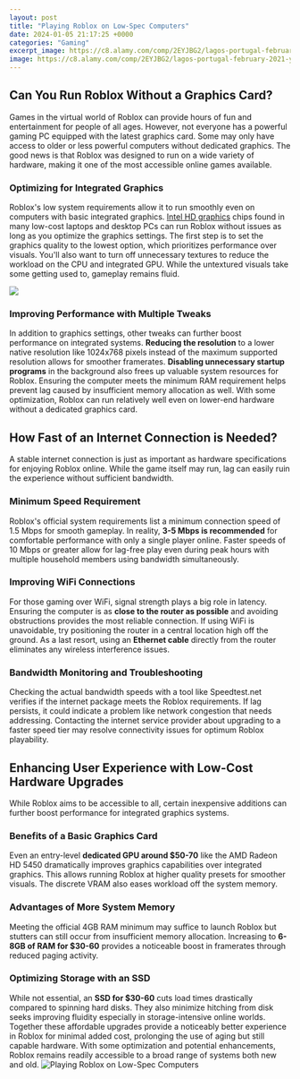 ```yaml
---
layout: post
title: "Playing Roblox on Low-Spec Computers"
date: 2024-01-05 21:17:25 +0000
categories: "Gaming"
excerpt_image: https://c8.alamy.com/comp/2EYJBG2/lagos-portugal-february-2021-young-boy-playing-the-online-game-platform-roblox-on-a-pc-at-home-2EYJBG2.jpg
image: https://c8.alamy.com/comp/2EYJBG2/lagos-portugal-february-2021-young-boy-playing-the-online-game-platform-roblox-on-a-pc-at-home-2EYJBG2.jpg
---
```


## Can You Run Roblox Without a Graphics Card?
Games in the virtual world of Roblox can provide hours of fun and entertainment for people of all ages. However, not everyone has a powerful gaming PC equipped with the latest graphics card. Some may only have access to older or less powerful computers without dedicated graphics. The good news is that Roblox was designed to run on a wide variety of hardware, making it one of the most accessible online games available.
### Optimizing for Integrated Graphics 
Roblox's low system requirements allow it to run smoothly even on computers with basic integrated graphics. [Intel HD graphics](https://store.fi.io.vn/best-chihuahua-dad-ever-retro-vintage-sunset6832-t-shirt) chips found in many low-cost laptops and desktop PCs can run Roblox without issues as long as you optimize the graphics settings. The first step is to set the graphics quality to the lowest option, which prioritizes performance over visuals. You'll also want to turn off unnecessary textures to reduce the workload on the CPU and integrated GPU. While the untextured visuals take some getting used to, gameplay remains fluid.

![](https://laptopsgoon.com/wp-content/uploads/2020/07/best-laptops-for-playing-roblox.jpg)
### Improving Performance with Multiple Tweaks
In addition to graphics settings, other tweaks can further boost performance on integrated systems. **Reducing the resolution** to a lower native resolution like 1024x768 pixels instead of the maximum supported resolution allows for smoother framerates. **Disabling unnecessary startup programs** in the background also frees up valuable system resources for Roblox. Ensuring the computer meets the minimum RAM requirement helps prevent lag caused by insufficient memory allocation as well. With some optimization, Roblox can run relatively well even on lower-end hardware without a dedicated graphics card.
## How Fast of an Internet Connection is Needed? 
A stable internet connection is just as important as hardware specifications for enjoying Roblox online. While the game itself may run, lag can easily ruin the experience without sufficient bandwidth.
### Minimum Speed Requirement 
Roblox's official system requirements list a minimum connection speed of 1.5 Mbps for smooth gameplay. In reality, **3-5 Mbps is recommended** for comfortable performance with only a single player online. Faster speeds of 10 Mbps or greater allow for lag-free play even during peak hours with multiple household members using bandwidth simultaneously.
### Improving WiFi Connections 
For those gaming over WiFi, signal strength plays a big role in latency. Ensuring the computer is as **close to the router as possible** and avoiding obstructions provides the most reliable connection. If using WiFi is unavoidable, try positioning the router in a central location high off the ground. As a last resort, using an **Ethernet cable** directly from the router eliminates any wireless interference issues.
### Bandwidth Monitoring and Troubleshooting 
Checking the actual bandwidth speeds with a tool like Speedtest.net verifies if the internet package meets the Roblox requirements. If lag persists, it could indicate a problem like network congestion that needs addressing. Contacting the internet service provider about upgrading to a faster speed tier may resolve connectivity issues for optimum Roblox playability.
## Enhancing User Experience with Low-Cost Hardware Upgrades
While Roblox aims to be accessible to all, certain inexpensive additions can further boost performance for integrated graphics systems. 
### Benefits of a Basic Graphics Card 
Even an entry-level **dedicated GPU around $50-70** like the AMD Radeon HD 5450 dramatically improves graphics capabilities over integrated graphics. This allows running Roblox at higher quality presets for smoother visuals. The discrete VRAM also eases workload off the system memory.
### Advantages of More System Memory
Meeting the official 4GB RAM minimum may suffice to launch Roblox but stutters can still occur from insufficient memory allocation. Increasing to **6-8GB of RAM for $30-60** provides a noticeable boost in framerates through reduced paging activity.
### Optimizing Storage with an SSD 
While not essential, an **SSD for $30-60** cuts load times drastically compared to spinning hard disks. They also minimize hitching from disk seeks improving fluidity especially in storage-intensive online worlds. 
Together these affordable upgrades provide a noticeably better experience in Roblox for minimal added cost, prolonging the use of aging but still capable hardware. With some optimization and potential enhancements, Roblox remains readily accessible to a broad range of systems both new and old.
![Playing Roblox on Low-Spec Computers](https://c8.alamy.com/comp/2EYJBG2/lagos-portugal-february-2021-young-boy-playing-the-online-game-platform-roblox-on-a-pc-at-home-2EYJBG2.jpg)